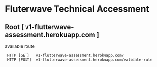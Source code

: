 # Fluterwave Technical Accessment 

## Root [ v1-flutterwave-assessment.herokuapp.com ]

available route
``` 
 HTTP [GET]   v1-flutterwave-assessment.herokuapp.com/
 HTTP [POST]  v1-flutterwave-assessment.herokuapp.com/validate-rule

 ```
